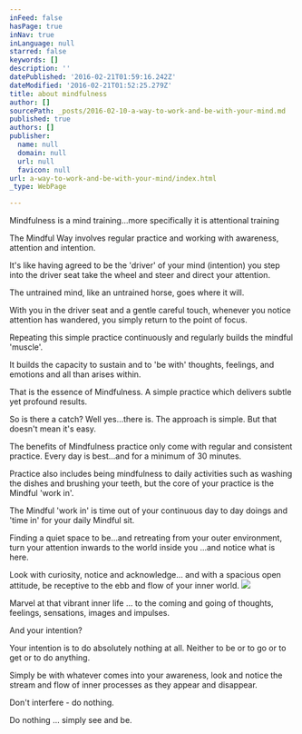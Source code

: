 ```yaml
---
inFeed: false
hasPage: true
inNav: true
inLanguage: null
starred: false
keywords: []
description: ''
datePublished: '2016-02-21T01:59:16.242Z'
dateModified: '2016-02-21T01:52:25.279Z'
title: about mindfulness
author: []
sourcePath: _posts/2016-02-10-a-way-to-work-and-be-with-your-mind.md
published: true
authors: []
publisher:
  name: null
  domain: null
  url: null
  favicon: null
url: a-way-to-work-and-be-with-your-mind/index.html
_type: WebPage

---
```

Mindfulness is a mind training...more specifically it is attentional training

The Mindful Way involves regular practice and working with awareness, attention and intention. 

It's like having agreed to be the 'driver' of your mind (intention) you  step into the driver seat take the wheel and steer and direct your attention.

The untrained mind, like an untrained horse, goes where it will. 

With you in the driver seat and a gentle careful touch, whenever you notice attention has wandered, you simply return to the point of focus. 

Repeating this simple practice continuously and regularly builds the mindful 'muscle'.

It builds the capacity to sustain and to 'be with' thoughts, feelings, and emotions and all than arises within. 

That is the essence of Mindfulness. A simple practice which delivers subtle yet profound results. 

So is there a catch? Well yes...there is. The approach is simple. But that doesn't mean it's easy. 

The benefits of Mindfulness practice only come with regular and consistent practice. Every day is best...and for a minimum of 30 minutes. 

Practice also includes being mindfulness to daily activities such as washing the dishes and brushing your teeth, but the core of your practice is the Mindful 'work in'.

The Mindful 'work in' is time out of your continuous day to day doings and 'time in' for your daily Mindful sit. 

Finding a quiet space to be...and retreating from your outer environment, turn your attention inwards to the world inside you ...and notice what is here. 

Look with curiosity, notice and acknowledge... and with a spacious open attitude, be receptive to the ebb and flow of your inner world. ![](https://s3-us-west-2.amazonaws.com/the-grid-img/p/7daca733a68231fdccd5601d607e6ab58994ce8a.jpg)

Marvel at that vibrant inner life  ... to the coming and going of thoughts, feelings, sensations, images and impulses. 

And your intention? 

Your intention is to do absolutely nothing at all. Neither to be or to go or to get or to do anything. 

Simply be with whatever comes into your awareness, look and notice the stream and flow of inner processes as they appear and disappear. 

Don't interfere - do nothing.  

Do nothing ... simply see and be.